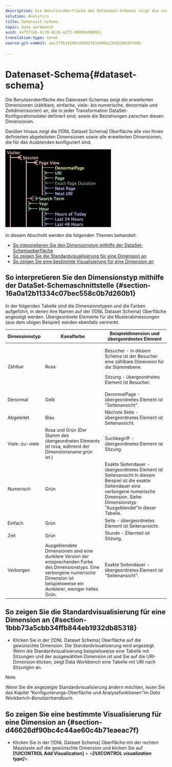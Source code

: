 ```yaml
---
description: Die Benutzeroberfläche des Datenaset-Schemas zeigt die erweiterten Dimensionen (zählbare, einfache, viele- bis numerische, denormale und Zeitdimensionen) an, die in jeder Transformation DataSet-Konfigurationsdatei definiert sind, sowie die Beziehungen zwischen diesen Dimensionen.
solution: Analytics
title: Datenaset-Schema
topic: Data workbench
uuid: 4ef5f14b-dc19-4118-a2f2-d680ded8092c
translation-type: tm+mt
source-git-commit: aec1f7b14198cdde91f61d490a235022943bfedb

---
```



# Datenaset-Schema{#dataset-schema}

Die Benutzeroberfläche des Datenaset-Schemas zeigt die erweiterten Dimensionen (zählbare, einfache, viele- bis numerische, denormale und Zeitdimensionen) an, die in jeder Transformation DataSet-Konfigurationsdatei definiert sind, sowie die Beziehungen zwischen diesen Dimensionen.

Darüber hinaus zeigt die [!DNL Dataset Schema] Oberfläche alle von Ihnen definierten abgeleiteten Dimensionen sowie alle erweiterten Dimensionen, die für das Ausblenden konfiguriert sind.

![](assets/vis_DatasetSchema_Example.png)

In diesem Abschnitt werden die folgenden Themen behandelt:

* [So interpretieren Sie den Dimensionstyp mithilfe der DataSet-Schemaoberfläche](../../../../home/c-dataset-const-proc/c-dataset-config-tools/c-dataset-config-int/c-dataset-schema.md#section-16a0a12b11334c07bec558c0b7d260b1)
* [So zeigen Sie die Standardvisualisierung für eine Dimension an](../../../../home/c-dataset-const-proc/c-dataset-config-tools/c-dataset-config-int/c-dataset-schema.md#section-1bbb73a5cbb34ffb844eb1932db85318)
* [So zeigen Sie eine bestimmte Visualisierung für eine Dimension an](../../../../home/c-dataset-const-proc/c-dataset-config-tools/c-dataset-config-int/c-dataset-schema.md#section-d46626df90bc4c44ae60c4b71eaeac7f)

## So interpretieren Sie den Dimensionstyp mithilfe der DataSet-Schemaschnittstelle {#section-16a0a12b11334c07bec558c0b7d260b1}

In der folgenden Tabelle sind die Dimensionstypen und die Farben aufgeführt, in denen ihre Namen auf der [!DNL Dataset Schema] Oberfläche angezeigt werden. Übergeordnete Elemente für die Musterabmessungen (aus dem obigen Beispiel) werden ebenfalls vermerkt.

<table id="table_20D1A9EAAED247338476C475C63255F5"> 
 <thead> 
  <tr> 
   <th colname="col1" class="entry"> Dimensionstyp </th> 
   <th colname="col2" class="entry"> Kanalfarbe </th> 
   <th colname="col3" class="entry"> Beispieldimension und übergeordnetes Element </th> 
  </tr> 
 </thead>
 <tbody> 
  <tr> 
   <td colname="col1"> Zählbar </td> 
   <td colname="col2"> Rosa </td> 
   <td colname="col3"> <p>Besucher - In diesem Schema ist der Besucher eine zählbare Dimension für die Stammebene. </p> <p> Sitzung - übergeordnetes Element ist Besucher. </p> </td> 
  </tr> 
  <tr> 
   <td colname="col1"> Denormal </td> 
   <td colname="col2"> Gelb </td> 
   <td colname="col3"> DenormalPage - übergeordnetes Element ist "Seitenansicht". </td> 
  </tr> 
  <tr> 
   <td colname="col1"> Abgeleitet </td> 
   <td colname="col2"> Blau </td> 
   <td colname="col3"> Nächste Seite - übergeordnetes Element ist Seitenansicht. </td> 
  </tr> 
  <tr> 
   <td colname="col1"> Viele-zu-viele </td> 
   <td colname="col2"> Rosa und Grün (Der Stamm des übergeordneten Elements ist rosa, während der Dimensionsname grün ist.) </td> 
   <td colname="col3"> Suchbegriff - übergeordnetes Element ist Sitzung. </td> 
  </tr> 
  <tr> 
   <td colname="col1"> Numerisch </td> 
   <td colname="col2"> Grün </td> 
   <td colname="col3"> Exakte Seitendauer - übergeordnetes Element ist Seitenansicht In diesem Beispiel ist die exakte Seitendauer eine verborgene numerische Dimension. Siehe Dimensionstyp "Ausgeblendet"in dieser Tabelle. </td> 
  </tr> 
  <tr> 
   <td colname="col1"> Einfach </td> 
   <td colname="col2"> Grün </td> 
   <td colname="col3"> Seite - übergeordnetes Element ist Seitenansicht. </td> 
  </tr> 
  <tr> 
   <td colname="col1"> Zeit </td> 
   <td colname="col2"> Grün </td> 
   <td colname="col3"> Stunde - Elternteil ist Sitzung. </td> 
  </tr> 
  <tr> 
   <td colname="col1"> Verborgen </td> 
   <td colname="col2"> Ausgeblendete Dimensionen sind eine dunklere Version der entsprechenden Farbe des Dimensionstyps. Eine verborgene numerische Dimension ist beispielsweise ein dunklerer, weniger helles Grün. </td> 
   <td colname="col3"> Exakte Seitendauer - übergeordnetes Element ist "Seitenansicht". </td> 
  </tr> 
 </tbody> 
</table>

## So zeigen Sie die Standardvisualisierung für eine Dimension an {#section-1bbb73a5cbb34ffb844eb1932db85318}

* Klicken Sie in der [!DNL Dataset Schema] Oberfläche auf die gewünschte Dimension. Die Standardvisualisierung wird angezeigt. Wenn die Standardvisualisierung beispielsweise eine Tabelle mit Sitzungen und der ausgewählten Dimension ist und Sie auf die URI-Dimension klicken, zeigt Data Workbench eine Tabelle mit URI nach Sitzungen an.

>[!NOTE]
>
>Wenn Sie die angezeigte Standardvisualisierung ändern möchten, lesen Sie das Kapitel &quot;Konfigurierungs-Oberfläche und Analysefunktionen&quot;im *Data Workbench-Benutzerhandbuch*.

## So zeigen Sie eine bestimmte Visualisierung für eine Dimension an {#section-d46626df90bc4c44ae60c4b71eaeac7f}

* Klicken Sie in der [!DNL Dataset Schema] Oberfläche mit der rechten Maustaste auf die gewünschte Dimension und klicken Sie auf **[!UICONTROL Add Visualization]** > *&lt;**[!UICONTROL visualization type]**>*.

